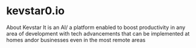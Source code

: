 # kevstar0.io
About Kevstar
It is an AI/ a platform enabled to boost productivity in any area of development with tech advancements that can be implemented at homes andor businesses even in the most remote areas
<p><a href="https://kevstar0.io/About.html"/></p>
